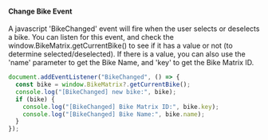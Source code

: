 #### Change Bike Event

A javascript 'BikeChanged' event will fire when the user selects or deselects a bike. You can listen for this event, and check the window.BikeMatrix.getCurrentBike() to see if it has a value or not (to determine selected/deselected). If there is a value, you can also use the 'name' parameter to get the Bike Name, and 'key' to get the Bike Matrix ID.

```javascript
document.addEventListener("BikeChanged", () => {
  const bike = window.BikeMatrix?.getCurrentBike();
  console.log("[BikeChanged] new bike:", bike);
  if (bike) {
    console.log("[BikeChanged] Bike Matrix ID:", bike.key);
    console.log("[BikeChanged] Bike Name:", bike.name);
  }
});
```
